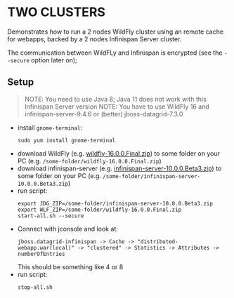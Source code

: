 # TWO CLUSTERS

Demonstrates how to run a 2 nodes WildFly cluster using an remote cache for webapps, backed by a 2 nodes Infinispan Server cluster.

The communication between WildFLy and Infinispan is encrypted (see the `--secure` option later on);

## Setup

> NOTE: You need to use Java 8; Java 11 does not work with this Infinispan Server version
> NOTE: You have to use WildFly 16 and infinispan-server-9.4.6 or (better) jboss-datagrid-7.3.0

- install `gnome-terminal`:
  ```
  sudo yum install gnome-terminal
  ```
- download WildFly (e.g. [wildfly-16.0.0.Final.zip](https://download.jboss.org/wildfly/16.0.0.Beta1/wildfly-16.0.0.Final.zip)) to some folder on your PC (e.g. `/some-folder/wildfly-16.0.0.Final.zip`)
- download infinispan-server (e.g. [infinispan-server-10.0.0.Beta3.zip](http://downloads.jboss.org/infinispan/10.0.0.Beta3/infinispan-server-10.0.0.Beta3.zip)) to some folder on your PC (e.g. `/some-folder/infinispan-server-10.0.0.Beta3.zip`)
- run script:
  ```
  export JDG_ZIP=/some-folder/infinispan-server-10.0.0.Beta3.zip
  export WLF_ZIP=/some-folder/wildfly-16.0.0.Final.zip
  start-all.sh --secure
  ```
- Connect with jconsole and look at:
  ```
  jboss.datagrid-infinispan -> Cache -> "distributed-webapp.war(local)" -> "clustered" -> Statistics -> Attributes -> numberOfEntries
  ```
  This should be something like 4 or 8
- run script:
  ```
  stop-all.sh
  ```    













